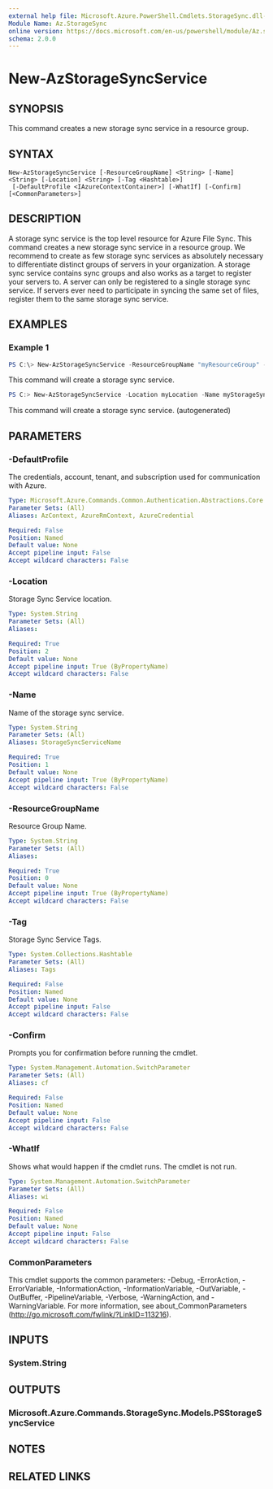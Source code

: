 ```yaml
---
external help file: Microsoft.Azure.PowerShell.Cmdlets.StorageSync.dll-Help.xml
Module Name: Az.StorageSync
online version: https://docs.microsoft.com/en-us/powershell/module/Az.storagesync/new-Azstoragesyncservice
schema: 2.0.0
---
```


# New-AzStorageSyncService

## SYNOPSIS
This command creates a new storage sync service in a resource group.

## SYNTAX

```
New-AzStorageSyncService [-ResourceGroupName] <String> [-Name] <String> [-Location] <String> [-Tag <Hashtable>]
 [-DefaultProfile <IAzureContextContainer>] [-WhatIf] [-Confirm] [<CommonParameters>]
```

## DESCRIPTION
A storage sync service is the top level resource for Azure File Sync. This command creates a new storage sync service in a resource group. We recommend to create as few storage sync services as absolutely necessary to differentiate distinct groups of servers in your organization. A storage sync service contains sync groups and also works as a target to register your servers to. A server can only be registered to a single storage sync service. If servers ever need to participate in syncing the same set of files, register them to the same storage sync service.

## EXAMPLES

### Example 1
```powershell
PS C:\> New-AzStorageSyncService -ResourceGroupName "myResourceGroup" -Location "myLocation" -StorageSyncServiceName "myStorageSyncServiceName"
```

This command will create a storage sync service.

```powershell <!-- Aladdin Generated Example --> 
PS C:> New-AzStorageSyncService -Location myLocation -Name myStorageSyncServiceName -ResourceGroupName myResourceGroup
```

This command will create a storage sync service. (autogenerated)

## PARAMETERS

### -DefaultProfile
The credentials, account, tenant, and subscription used for communication with Azure.

```yaml
Type: Microsoft.Azure.Commands.Common.Authentication.Abstractions.Core.IAzureContextContainer
Parameter Sets: (All)
Aliases: AzContext, AzureRmContext, AzureCredential

Required: False
Position: Named
Default value: None
Accept pipeline input: False
Accept wildcard characters: False
```

### -Location
Storage Sync Service location.

```yaml
Type: System.String
Parameter Sets: (All)
Aliases:

Required: True
Position: 2
Default value: None
Accept pipeline input: True (ByPropertyName)
Accept wildcard characters: False
```

### -Name
Name of the storage sync service.

```yaml
Type: System.String
Parameter Sets: (All)
Aliases: StorageSyncServiceName

Required: True
Position: 1
Default value: None
Accept pipeline input: True (ByPropertyName)
Accept wildcard characters: False
```

### -ResourceGroupName
Resource Group Name.

```yaml
Type: System.String
Parameter Sets: (All)
Aliases:

Required: True
Position: 0
Default value: None
Accept pipeline input: True (ByPropertyName)
Accept wildcard characters: False
```

### -Tag
Storage Sync Service Tags.

```yaml
Type: System.Collections.Hashtable
Parameter Sets: (All)
Aliases: Tags

Required: False
Position: Named
Default value: None
Accept pipeline input: False
Accept wildcard characters: False
```

### -Confirm
Prompts you for confirmation before running the cmdlet.

```yaml
Type: System.Management.Automation.SwitchParameter
Parameter Sets: (All)
Aliases: cf

Required: False
Position: Named
Default value: None
Accept pipeline input: False
Accept wildcard characters: False
```

### -WhatIf
Shows what would happen if the cmdlet runs. The cmdlet is not run.

```yaml
Type: System.Management.Automation.SwitchParameter
Parameter Sets: (All)
Aliases: wi

Required: False
Position: Named
Default value: None
Accept pipeline input: False
Accept wildcard characters: False
```

### CommonParameters
This cmdlet supports the common parameters: -Debug, -ErrorAction, -ErrorVariable, -InformationAction, -InformationVariable, -OutVariable, -OutBuffer, -PipelineVariable, -Verbose, -WarningAction, and -WarningVariable. For more information, see about_CommonParameters (http://go.microsoft.com/fwlink/?LinkID=113216).

## INPUTS

### System.String

## OUTPUTS

### Microsoft.Azure.Commands.StorageSync.Models.PSStorageSyncService

## NOTES

## RELATED LINKS
